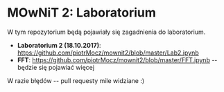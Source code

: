 # MOwNiT 2: Laboratorium

W tym repozytorium będą pojawiały się zagadnienia do laboratorium.

* **Laboratorium 2 (18.10.2017)**: https://github.com/piotrMocz/mownit2/blob/master/Lab2.ipynb
* **FFT**: https://github.com/piotrMocz/mownit2/blob/master/FFT.ipynb -- będzie się pojawiać więcej

W razie błędów -- pull requesty mile widziane :)
